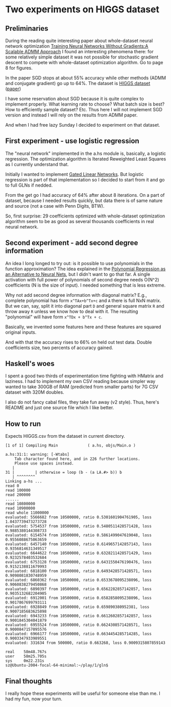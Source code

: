 Two experiments on HIGGS dataset
================================


Preliminaries
--------------

During the reading quite interesting paper about whole-dataset neural network optimization [Training Neural Networks Without Gradients:A Scalable ADMM Approach](https://arxiv.org/pdf/1605.02026.pdf) I found an interesting phenomena there: for some relatively simple dataset it was not possible for stochastic gradient descent to compete with whole-dataset optimization algorithm. Go to page 8 for figures.

In the paper SGD stops at about 55% accuracy while other methods (ADMM and conjugate gradient) go up to 64%. The dataset is [HIGGS dataset](https://archive.ics.uci.edu/ml/datasets/HIGGS#) ([paper](https://arxiv.org/pdf/1402.4735.pdf))

I have some reservation about SGD because it is quite complex to implement properly. What learning rate to choose? What batch size is best? How to efficiently sample dataset? Etc. Thus here I will not implement SGD version and instead I will rely on the results from ADMM paper.

And when I had free lazy Sunday I decided to experiment on that dataset.


First experiment - use logistic regression
------------------------------------------

The "neural network" implemented in the a.hs module is, basically, a logistic regression. The optimization algorithm is Iterated Reweighted Least Squares as I currently understand that.

Initially I wanted to implement [Gated Linear Networks](https://arxiv.org/pdf/1910.01526.pdf). But logistic regression is part of that implementation so I decided to start from it and go to full GLNs if nedded.

From the get go I had accuracy of 64% after about 8 iterations. On a part of dataset, because I needed results quickly, but data there is of same nature and source (not a case with Penn Digits, BTW).

So, first surprise: 29 coefficients optimized with whole-dataset optimization algorithm seem to be as good as several thousands coefficients in real neural network.


Second experiment - add second degree information
------------------------------------------------

An idea I long longed to try out: is it possible to use polynomials in the function approximation? The idea explained in the [Polynomial Regression as an Alternative to Neural Nets](https://arxiv.org/pdf/1806.06850.pdf), but I didn't want to go that far. A single activation with full power of polynomials of second degree needs O(N^2) coefficients (N is the size of input). I needed something that is less extreme.

Why not add second degree information with diagonal matrix? E.g., complete polynomial has form ``x^TAx+b^Tx+c`` and ``A`` there is full NxN matrix. But we can, say, split it into diagonal part ``D`` and general square matrix ``R`` and throw away ``R`` unless we know how to deal with it. The resulting "polynomial" will have form ``x^TDx + b^Tx + c``.

Basically, we invented some features here and these features are squared original inputs.

And with that the accuracy rises to 66% on held out test data. Double coefficients size, two percents of accuracy gained.


Haskell's woes
------------

I spent a good two thirds of experimentation time fighting with HMatrix and laziness. I had to implement my own CSV reading because simpler way wanted to take 300GB of RAM (predicted from smaller parts) for 7G CSV dataset with 320M doubles.

I also do not fancy cabal files, they take fun away (v2 style). Thus, here's README and just one source file which I like better.


How to run
----------

Expects HIGGS.csv from the dataset in current directory.


```$ ghc -o a-hs --make -odir objs -hidir objs -O3 a.hs && time ./a-hs                        
[1 of 1] Compiling Main             ( a.hs, objs/Main.o )

a.hs:31:1: warning: [-Wtabs]
    Tab character found here, and in 226 further locations.
    Please use spaces instead.
   |
31 |         | otherwise = loop (b - (a LA.#> b)) b
   | ^^^^^^^^
Linking a-hs ...
read 0
read 100000
read 200000 
......
read 10800000                                                                                                                          
read 10900000
read whole 11000000
evaluated: 5566682 from 10500000, ratio 0.5301601904761905, loss 1.0437739473273728
evaluated: 5754537 from 10500000, ratio 0.5480511428571428, loss 0.9885380144308733
evaluated: 6154574 from 10500000, ratio 0.5861499047619048, loss 0.9556088675063659
evaluated: 6457140 from 10500000, ratio 0.6149657142857143, loss 0.9356814631349517
evaluated: 6644622 from 10500000, ratio 0.6328211428571429, loss 0.9232578403532684
evaluated: 6753128 from 10500000, ratio 0.6431550476190476, loss 0.9152138811679993
evaluated: 6818100 from 10500000, ratio 0.6493428571428571, loss 0.9098081830748959
evaluated: 6860362 from 10500000, ratio 0.6533678095238096, loss 0.9060838279450868
evaluated: 6890397 from 10500000, ratio 0.6562282857142857, loss 0.9035132682204905
evaluated: 6912001 from 10500000, ratio 0.6582858095238096, loss 0.9017867699793111
evaluated: 6928849 from 10500000, ratio 0.659890380952381, loss 0.9007185683625898
evaluated: 6943233 from 10500000, ratio 0.6612602857142857, loss 0.9001845304041879
evaluated: 6955524 from 10500000, ratio 0.6624308571428571, loss 0.9000847157095576
evaluated: 6966177 from 10500000, ratio 0.6634454285714285, loss 0.9003347933989551
evaluated: 331634 from 500000, ratio 0.663268, loss 0.9009315807859143
                                 
real    58m48.767s
user    58m25.705s
sys     0m22.231s
sz@Ubuntu-2004-focal-64-minimal:~/play/1/gln$
```

Final thoughts
--------------

I really hope these experiments will be useful for someone else than me. I had my fun, now your turn.


